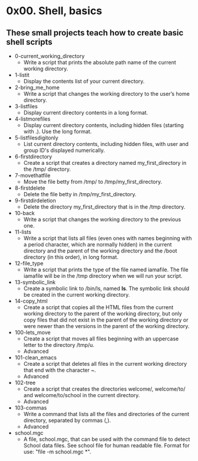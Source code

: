 # 0x00. Shell, basics
## These small projects teach how to create basic shell scripts
- 0-current_working_directory
	- Write a script that prints the absolute path name of the current working directory.
- 1-listit
	- Display the contents list of your current directory.
- 2-bring_me_home
	- Write a script that changes the working directory to the user’s home directory.
- 3-listfiles
	- Display current directory contents in a long format.
- 4-listmorefiles
	- Display current directory contents, including hidden files (starting with .). Use the long format.
- 5-listfilesdigitonly
	- List current directory contents, including hidden files, with user and group ID's displayed numerically.
- 6-firstdirectory
	- Create a script that creates a directory named my_first_directory in the /tmp/ directory.
- 7-movethatfile
	- Move the file betty from /tmp/ to /tmp/my_first_directory.
- 8-firstdelete
	- Delete the file betty in /tmp/my_first_directory.
- 9-firstdirdeletion
	- Delete the directory my_first_directory that is in the /tmp directory.
- 10-back
	- Write a script that changes the working directory to the previous one.
- 11-lists
	- Write a script that lists all files (even ones with names beginning with a period character, which are normally hidden) in the current directory and the parent of the working directory and the /boot directory (in this order), in long format.
- 12-file_type
	- Write a script that prints the type of the file named iamafile. The file iamafile will be in the /tmp directory when we will run your script.
- 13-symbolic_link
	- Create a symbolic link to /bin/ls, named __ls__. The symbolic link should be created in the current working directory.
- 14-copy_html
	- Create a script that copies all the HTML files from the current working directory to the parent of the working directory, but only copy files that did not exist in the parent of the working directory or were newer than the versions in the parent of the working directory.
- 100-lets_move
	- Create a script that moves all files beginning with an uppercase letter to the directory /tmp/u.
	- Advanced
- 101-clean_emacs
	- Create a script that deletes all files in the current working directory that end with the character ~.
	- Advanced
- 102-tree
	- Create a script that creates the directories welcome/, welcome/to/ and welcome/to/school in the current directory.
	- Advanced
- 103-commas
	- Write a command that lists all the files and directories of the current directory, separated by commas (,).
	- Advanced
- school.mgc
	- A file, school.mgc, that can be used with the command file to detect School data files.  See school file for human readable file.  Format for use: "file -m school.mgc *".

